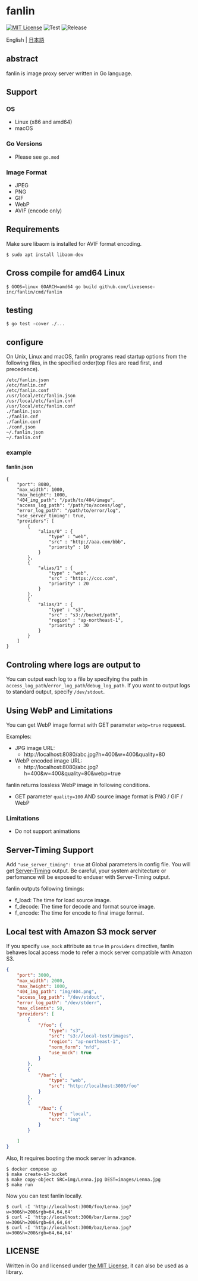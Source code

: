 # fanlin

[![MIT License](http://img.shields.io/badge/license-MIT-blue.svg?style=flat)](LICENSE)
![Test](https://github.com/livesense-inc/fanlin/actions/workflows/test.yaml/badge.svg?branch=master)
![Release](https://github.com/livesense-inc/fanlin/actions/workflows/release.yaml/badge.svg)

English | [日本語](README.ja.md)

## abstract
fanlin is image proxy server written in Go language.

## Support
### OS
* Linux (x86 and amd64)
* macOS

### Go Versions
* Please see `go.mod`

### Image Format
* JPEG
* PNG
* GIF
* WebP
* AVIF (encode only)

## Requirements
Make sure libaom is installed for AVIF format encoding.

```
$ sudo apt install libaom-dev
```

## Cross compile for amd64 Linux
```
$ GOOS=linux GOARCH=amd64 go build github.com/livesense-inc/fanlin/cmd/fanlin
```

## testing
```
$ go test -cover ./...
```

## configure
On Unix, Linux and macOS, fanlin programs read startup options from the following files, in the specified order(top files are read first, and precedence).

```
/etc/fanlin.json
/etc/fanlin.cnf
/etc/fanlin.conf
/usr/local/etc/fanlin.json
/usr/local/etc/fanlin.cnf
/usr/local/etc/fanlin.conf
./fanlin.json
./fanlin.cnf
./fanlin.conf
./conf.json
~/.fanlin.json
~/.fanlin.cnf
```

### example

#### fanlin.json
```
{
    "port": 8080,
    "max_width": 1000,
    "max_height": 1000,
    "404_img_path": "/path/to/404/image",
    "access_log_path": "/path/to/access/log",
    "error_log_path": "/path/to/error/log",
    "use_server_timing": true,
    "providers": [
        {
            "alias/0" : {
                "type" : "web",
                "src" : "http://aaa.com/bbb",
                "priority" : 10
            }
        },
        {
            "alias/1" : {
                "type" : "web",
                "src" : "https://ccc.com",
                "priority" : 20
            }
        },
        {
            "alias/3" : {
                "type" : "s3",
                "src" : "s3://bucket/path",
                "region" : "ap-northeast-1",
                "priority" : 30
            }
        }
    ]
}
```

## Controling where logs are output to
You can output each log to a file by specifying the path in `access_log_path`/`error_log_path`/`debug_log_path`.
If you want to output logs to standard output, specify `/dev/stdout`.

## Using WebP and Limitations
You can get WebP image format with GET parameter `webp=true` requeest.

Examples:

- JPG image URL:
  - http://localhost:8080/abc.jpg?h=400&w=400&quality=80
- WebP encoded image URL:
  - http://localhost:8080/abc.jpg?h=400&w=400&quality=80&webp=true

fanlin returns lossless WebP image in following conditions.

- GET parameter `quality=100` AND source image format is PNG / GIF / WebP

### Limitations

- Do not support animations


## Server-Timing Support

Add `"use_server_timing": true` at Global parameters in config file.
You will get [Server-Timing](https://www.w3.org/TR/server-timing/) output.
Be careful, your system architecture or perfomance will be exposed to enduser with Server-Timing output.

fanlin outputs following timings:

- f_load: The time for load source image.
- f_decode: The time for decode and format source image.
- f_encode: The time for encode to final image format.

## Local test with Amazon S3 mock server
If you specify `use_mock` attribute as `true` in `providers` directive, fanlin behaves local access mode to refer a mock server compatible with Amazon S3.

```json
{
    "port": 3000,
    "max_width": 2000,
    "max_height": 1000,
    "404_img_path": "img/404.png",
    "access_log_path": "/dev/stdout",
    "error_log_path": "/dev/stderr",
    "max_clients": 50,
    "providers": [
        {
            "/foo": {
                "type": "s3",
                "src": "s3://local-test/images",
                "region": "ap-northeast-1",
                "norm_form": "nfd",
                "use_mock": true
            }
        },
        {
            "/bar": {
                "type": "web",
                "src": "http://localhost:3000/foo"
            }
        },
        {
            "/baz": {
                "type": "local",
                "src": "img"
            }
        }

    ]
}
```

Also, It requires booting the mock server in advance.

```
$ docker compose up
$ make create-s3-bucket
$ make copy-object SRC=img/Lenna.jpg DEST=images/Lenna.jpg
$ make run
```

Now you can test fanlin locally.

```
$ curl -I 'http://localhost:3000/foo/Lenna.jpg?w=300&h=200&rgb=64,64,64'
$ curl -I 'http://localhost:3000/bar/Lenna.jpg?w=300&h=200&rgb=64,64,64'
$ curl -I 'http://localhost:3000/baz/Lenna.jpg?w=300&h=200&rgb=64,64,64'
```

## LICENSE
Written in Go and licensed under [the MIT License](https://opensource.org/licenses/MIT), it can also be used as a library.
